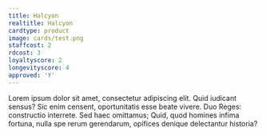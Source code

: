 ```yaml
---
title: Halcyon
realtitle: Halcyon
cardtype: product
image: cards/test.png
staffcost: 2
rdcost: 3
loyaltyscore: 2
longevityscore: 4
approved: 'Y'
---
```


Lorem ipsum dolor sit amet, consectetur adipiscing elit. Quid iudicant sensus? Sic enim censent, oportunitatis esse beate vivere. Duo Reges: constructio interrete. Sed haec omittamus; Quid, quod homines infima fortuna, nulla spe rerum gerendarum, opifices denique delectantur historia?

